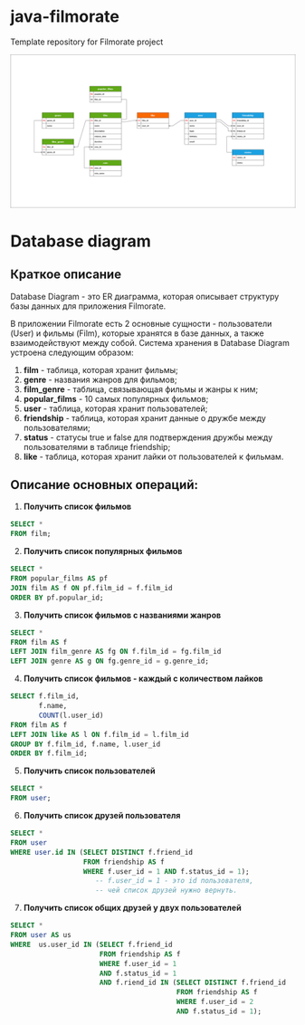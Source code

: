 # java-filmorate
Template repository for Filmorate project  
  
  
![Image database diagram](https://github.com/SergeiBrin/java-filmorate/blob/controllers-films-users/Diagram%20Filmorate.png)

# Database diagram  
## Краткое описание
Database Diagram - это ER диаграмма, которая описывает структуру базы данных для приложения Filmorate. 

  В приложении Filmorate есть 2 основные сущности - пользователи (User) и фильмы (Film), которые хранятся в базе данных, а также взаимодействуют между собой. Система хранения в Database Diagram устроена следующим образом:
1. **film** - таблица, которая хранит фильмы;
2. **genre** - названия жанров для фильмов;
3. **film_genre** - таблица, связывающая фильмы и жанры к ним; 
4. **popular_films** - 10 самых популярных фильмов;
5. **user** - таблица, которая хранит пользователей;
6. **friendship** - таблица, которая хранит данные о дружбе между пользователями;
7. **status** - статусы true и false для подтверждения дружбы между пользователями в таблице friendship;
8. **like** - таблица, которая хранит лайки от пользователей к фильмам.
  
## Описание основных операций:
1. **Получить список фильмов**
```sql 
SELECT *
FROM film;
```
2. **Получить список популярных фильмов**
```sql
SELECT *
FROM popular_films AS pf
JOIN film AS f ON pf.film_id = f.film_id
ORDER BY pf.popular_id;
```
3. **Получить список фильмов с названиями жанров**
```sql
SELECT *
FROM film AS f
LEFT JOIN film_genre AS fg ON f.film_id = fg.film_id
LEFT JOIN genre AS g ON fg.genre_id = g.genre_id;
```
4. **Получить список фильмов - каждый с количеством лайков**
```sql 
SELECT f.film_id, 
       f.name,
       COUNT(l.user_id)
FROM film AS f
LEFT JOIN like AS l ON f.film_id = l.film_id
GROUP BY f.film_id, f.name, l.user_id
ORDER BY f.film_id;
```  
5. **Получить список пользователей**
```sql 
SELECT *
FROM user;
```
6. **Получить список друзей пользователя**
```sql
SELECT *
FROM user
WHERE user.id IN (SELECT DISTINCT f.friend_id
                  FROM friendship AS f 
                  WHERE f.user_id = 1 AND f.status_id = 1);
                     -- f.user_id = 1 - это id пользователя, 
                     -- чей список друзей нужно вернуть.
```                     
                  
7. **Получить список общих друзей у двух пользователей**
```sql 
SELECT *
FROM user AS us
WHERE  us.user_id IN (SELECT f.friend_id
                      FROM friendship AS f 
                      WHERE f.user_id = 1 
                      AND f.status_id = 1
                      AND f.riend_id IN (SELECT DISTINCT f.friend_id
                                         FROM friendship AS f 
                                         WHERE f.user_id = 2 
                                         AND f.status_id = 1); 
``` 
